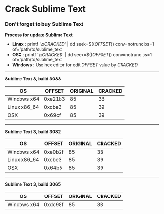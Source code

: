 # Crack Sublime Text

### Don't forget to buy Sublime Text

**Process for update Sublime Text**

* **Linux** : printf '\x*CRACKED*' | dd seek=$((*OFFSET*)) conv=notrunc bs=1 of=/path/to/sublime_text
* **OSX** : printf '\x*CRACKED*' | dd seek=$((*OFFSET*)) conv=notrunc bs=1 of=/path/to/sublime_text
* **Windows** : Use hex editor for edit *OFFSET* value by *CRACKED*
    
----------
**Sublime Text 3, build 3083**

|OS| OFFSET | ORIGINAL | CRACKED |
| -------------  | -------------  | -------------  | -------------  |
| Windows x64 | 0xe21b3 | 85 | 3B |
| Linux x86_64 | 0xcbe3 | 85 | 39 |
| OSX |  0x69cf | 85 | 39 |

----------

**Sublime Text 3, build 3082**

|OS| OFFSET | ORIGINAL | CRACKED |
| -------------  | -------------  | -------------  | -------------  |
| Windows x64 | 0xe0b2f | 85 | 3B |
| Linux x86_64 | 0xcbe3 | 85 | 39 |
| OSX |  0x64b5 | 85 | 39 |

----------

**Sublime Text 3, build 3065** 

|OS| OFFSET | ORIGINAL | CRACKED |
| -------------  | -------------  | -------------  | -------------  |
| Windows x64 | 0xdc98f | 85 | 3B |


